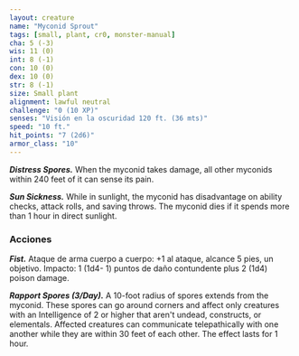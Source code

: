```yaml
---
layout: creature
name: "Myconid Sprout"
tags: [small, plant, cr0, monster-manual]
cha: 5 (-3)
wis: 11 (0)
int: 8 (-1)
con: 10 (0)
dex: 10 (0)
str: 8 (-1)
size: Small plant
alignment: lawful neutral
challenge: "0 (10 XP)"
senses: "Visión en la oscuridad 120 ft. (36 mts)"
speed: "10 ft."
hit_points: "7 (2d6)"
armor_class: "10"
---
```


***Distress Spores.*** When the myconid takes damage, all other myconids within 240 feet of it can sense its pain.

***Sun Sickness.*** While in sunlight, the myconid has disadvantage on ability checks, attack rolls, and saving throws. The myconid dies if it spends more than 1 hour in direct sunlight.

### Acciones

***Fist.*** Ataque de arma cuerpo a cuerpo: +1 al ataque, alcance 5 pies, un objetivo. Impacto: 1 (1d4- 1) puntos de daño contundente plus 2 (1d4) poison damage.

***Rapport Spores (3/Day).*** A 10-foot radius of spores extends from the myconid. These spores can go around corners and affect only creatures with an Intelligence of 2 or higher that aren't undead, constructs, or elementals. Affected creatures can communicate telepathically with one another while they are within 30 feet of each other. The effect lasts for 1 hour.
